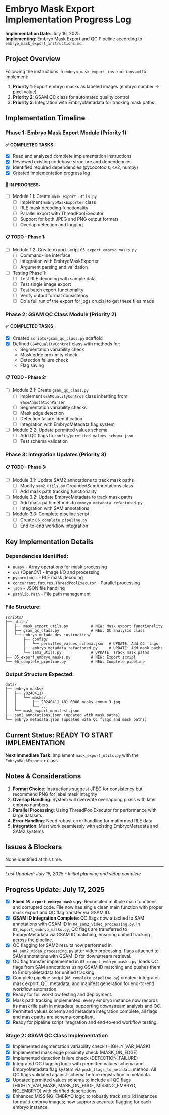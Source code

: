 # Embryo Mask Export Implementation Progress Log

**Implementation Date**: July 16, 2025  
**Implementing**: Embryo Mask Export and QC Pipeline according to `embryo_mask_export_instructions.md`

## Project Overview

Following the instructions in `embryo_mask_export_instructions.md` to implement:
1. **Priority 1**: Export embryo masks as labeled images (embryo number → pixel value)
2. **Priority 2**: GSAM QC class for automated quality control  
3. **Priority 3**: Integration with EmbryoMetadata for tracking mask paths

## Implementation Timeline

### Phase 1: Embryo Mask Export Module (Priority 1)

#### ✅ COMPLETED TASKS:
- [x] Read and analyzed complete implementation instructions
- [x] Reviewed existing codebase structure and dependencies
- [x] Identified required dependencies (pycocotools, cv2, numpy)
- [x] Created implementation progress log

#### 🔄 IN PROGRESS:
- [ ] Module 1.1: Create `mask_export_utils.py` 
  - [ ] Implement `EmbryoMaskExporter` class
  - [ ] RLE mask decoding functionality
  - [ ] Parallel export with ThreadPoolExecutor
  - [ ] Support for both JPEG and PNG output formats
  - [ ] Overlap detection and logging

#### 📋 TODO - Phase 1:
- [ ] Module 1.2: Create export script `05_export_embryo_masks.py`
  - [ ] Command-line interface
  - [ ] Integration with EmbryoMaskExporter
  - [ ] Argument parsing and validation
- [ ] Testing Phase 1:
  - [ ] Test RLE decoding with sample data
  - [ ] Test single image export
  - [ ] Test batch export functionality
  - [ ] Verify output format consistency
  - [ ] Do a full run of the export for jpgs crucial to get these files made 

### Phase 2: GSAM QC Class Module (Priority 2)

#### ✅ COMPLETED TASKS:
- [x] Created `scripts/gsam_qc_class.py` scaffold
- [x] Defined `GSAMQualityControl` class with methods for:
  - Segmentation variability check
  - Mask edge proximity check
  - Detection failure check
  - Flag saving

#### 📋 TODO - Phase 2:
- [ ] Module 2.1: Create `gsam_qc_class.py`
  - [ ] Implement `GSAMQualityControl` class inheriting from `BaseAnnotationParser`
  - [ ] Segmentation variability checks
  - [ ] Mask edge detection
  - [ ] Detection failure identification
  - [ ] Integration with EmbryoMetadata flag system
- [ ] Module 2.2: Update permitted values schema
  - [ ] Add QC flags to `config/permitted_values_schema.json`
  - [ ] Test schema validation

### Phase 3: Integration Updates (Priority 3)

#### 📋 TODO - Phase 3:
- [ ] Module 3.1: Update SAM2 annotations to track mask paths
  - [ ] Modify `sam2_utils.py` GroundedSamAnnotations class
  - [ ] Add mask path tracking functionality
- [ ] Module 3.2: Update EmbryoMetadata to track mask paths  
  - [ ] Add mask path methods to `embryo_metadata_refactored.py`
  - [ ] Integration with SAM annotations
- [ ] Module 3.3: Complete pipeline script
  - [ ] Create `06_complete_pipeline.py`
  - [ ] End-to-end workflow integration

## Key Implementation Details

### Dependencies Identified:
- `numpy` - Array operations for mask processing
- `cv2` (OpenCV) - Image I/O and processing  
- `pycocotools` - RLE mask decoding
- `concurrent.futures.ThreadPoolExecutor` - Parallel processing
- `json` - JSON file handling
- `pathlib.Path` - File path management

### File Structure:
```
scripts/
├── utils/
│   ├── mask_export_utils.py          # NEW: Mask export functionality
│   ├── gsam_qc_class.py              # NEW: QC analysis class
│   └── embryo_metada_dev_instruction/
│       ├── config/
│       │   └── permitted_values_schema.json  # UPDATE: Add QC flags
│       ├── embryo_metadata_refactored.py     # UPDATE: Add mask paths
│       └── sam2_utils.py             # UPDATE: Track mask paths
├── 05_export_embryo_masks.py         # NEW: Export script
└── 06_complete_pipeline.py           # NEW: Complete pipeline
```

### Output Structure Expected:
```
data/
├── embryo_masks/
│   ├── 20240411/
│   │   └── masks/
│   │       ├── 20240411_A01_0000_masks_emnum_3.jpg
│   │       └── ...
│   └── mask_export_manifest.json
├── sam2_annotations.json (updated with mask paths)
└── embryo_metadata.json (updated with QC flags and mask paths)
```

## Current Status: READY TO START IMPLEMENTATION

**Next Immediate Task**: Implement `mask_export_utils.py` with the `EmbryoMaskExporter` class

## Notes & Considerations

1. **Format Choice**: Instructions suggest JPEG for consistency but recommend PNG for label mask integrity
2. **Overlap Handling**: System will overwrite overlapping pixels with later embryo numbers
3. **Parallel Processing**: Using ThreadPoolExecutor for performance with large datasets
4. **Error Handling**: Need robust error handling for malformed RLE data
5. **Integration**: Must work seamlessly with existing EmbryoMetadata and SAM2 systems

## Issues & Blockers

None identified at this time.

---

*Last Updated: July 16, 2025 - Initial planning and setup complete*

## Progress Update: July 17, 2025
- [x] **Fixed `05_export_embryo_masks.py`**: Reconciled multiple main functions and corrupted code. File now has single clean main function with proper mask export and QC flag transfer via GSAM ID.
- [x] **GSAM ID Integration Complete**: QC flags now attached to SAM annotations with GSAM ID in `04_sam2_video_processing.py`. In `05_export_embryo_masks.py`, QC flags are transferred to EmbryoMetadata via GSAM ID matching, ensuring unified tracking across the pipeline.
- [x] QC flagging for SAM2 results now performed in `04_sam2_video_processing.py` after video processing; flags attached to SAM annotations with GSAM ID for downstream retrieval.
- [x] QC flag transfer implemented in `05_export_embryo_masks.py`: loads QC flags from SAM annotations using GSAM ID matching and pushes them to EmbryoMetadata for unified tracking.
- [x] Complete pipeline script (`06_complete_pipeline.py`) created: integrates mask export, QC, metadata, and manifest generation for end-to-end workflow automation.
- [x] Ready for full workflow testing and deployment.
- [x] Mask path tracking implemented: every embryo instance now records its mask file path in metadata, supporting downstream analysis and QC.
- [x] Permitted values schema and metadata integration complete; all flags and mask paths are schema-compliant.
- [x] Ready for pipeline script integration and end-to-end workflow testing.

### Stage 2: GSAM QC Class Implementation
- [x] Implemented segmentation variability check (HIGHLY_VAR_MASK)
- [x] Implemented mask edge proximity check (MASK_ON_EDGE)
- [x] Implemented detection failure check (DETECTION_FAILURE)
- [x] Integrated QC flagging logic with permitted values schema and EmbryoMetadata flag system via `push_flags_to_metadata` method. All QC flags validated against schema before registration in metadata.
- [x] Updated permitted values schema to include all QC flags (HIGHLY_VAR_MASK, MASK_ON_EDGE, MISSING_EMBRYO, NO_EMBRYO) with clarified descriptions.
- [x] Enhanced MISSING_EMBRYO logic to robustly track snip_id instances for multi-embryo images; now supports accurate flagging for each embryo instance.
